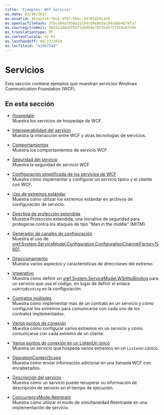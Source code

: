 ```yaml
---
title: 'Ejemplos: WCF Services'
ms.date: 03/30/2017
ms.assetid: 462a2218-f8c6-4fb7-95bc-64765459c429
ms.openlocfilehash: 3fbca09a7b50a15299cb8e805ac84c60e4b78fa7
ms.sourcegitcommit: 9b552addadfb57fab0b9e7852ed4f1f1b8a42f8e
ms.translationtype: MT
ms.contentlocale: es-ES
ms.lasthandoff: 04/23/2019
ms.locfileid: "61967549"
---
```

# <a name="services"></a>Servicios

Esta sección contiene ejemplos que muestran servicios Windows Communication Foundation (WCF).

## <a name="in-this-section"></a>En esta sección

- [Hospedaje](../../../../docs/framework/wcf/feature-details/hosting.md)\
Muestra los servicios de hospedaje de WCF.

- [Interoperabilidad del servicio](service-interoperability.md)\
Muestra la interacción entre WCF y otras tecnologías de servicios.

- [Comportamientos](behaviors.md)\
Muestra los comportamientos de servicio WCF.

- [Seguridad del servicio](service-security.md)\
Muestra la seguridad de servicio WCF.

- [Configuración simplificada de los servicios de WCF](simplified-configuration-for-wcf-services.md)\
Muestra cómo implementar y configurar un servicio típico y el cliente con WCF.

- [Uso de extremos estándar](usage-of-standard-endpoints.md)\
Muestra cómo utilizar los extremos estándar en archivos de configuración de servicio.

- [Directiva de protección extendida](extended-protection-policy.md)\
Muestra Protección extendida, una iniciativa de seguridad para protegerse contra los ataques de tipo "Man in the middle" (MITM).

- [Generador de canales de configuración](configuration-channel-factory.md)\
Muestra el uso de <xref:System.ServiceModel.Configuration.ConfigurationChannelFactory%601>.

- [Direccionamiento](addressing.md)\
Muestra varios aspectos y características de direcciones del extremo.

- [Imperativo](imperative.md)\
Muestra cómo definir un <xref:System.ServiceModel.WSHttpBinding> para un servicio que usa el código, en lugar de definir el enlace `wsHttpBinding` en la configuración.

- [Contratos múltiples](multiple-contracts.md)\
Muestra cómo implementar más de un contrato en un servicio y cómo configurar los extremos para comunicarse con cada uno de los contratos implementados.

- [Varios puntos de conexión](multiple-endpoints.md)\
Muestra cómo configurar varios extremos en un servicio y cómo comunicarse con cada extremo de un cliente.

- [Varios puntos de conexión en un ListenUri único](multiple-endpoints-at-a-single-listenuri.md)\
Muestra un servicio que hospeda varios extremos en un `ListenUri`único.

- [OperationContextScope](operationcontextscope.md)\
Muestra cómo enviar información adicional en una llamada WCF con encabezados.

- [Descripción del servicio](service-description.md)\
Muestra cómo un servicio puede recuperar su información de descripción de servicio en el tiempo de ejecución.

- [ConcurrencyMode.Reentrant](concurrencymode-reentrant.md)\
Muestra cómo utilizar el modo de simultaneidad Reentrante en una implementación de servicio.